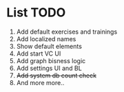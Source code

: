 # List TODO

1. Add default exercises and trainings
2. Add localized names
3. Show default elements
4. Add start VC UI
5. Add graph bisness logic
6. Add settings UI and BL
7. ~~Add system db count check~~
8. And more more..